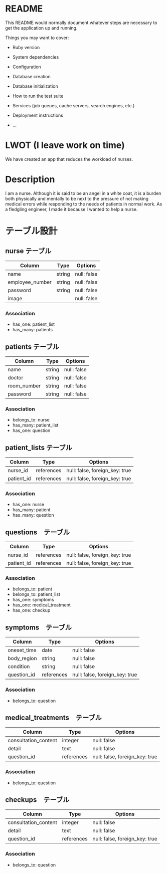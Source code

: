 # README

This README would normally document whatever steps are necessary to get the
application up and running.

Things you may want to cover:

* Ruby version

* System dependencies

* Configuration

* Database creation

* Database initialization

* How to run the test suite

* Services (job queues, cache servers, search engines, etc.)

* Deployment instructions

* ...

# LWOT (I leave work on time)
We have created an app that reduces the workload of nurses.

# Description
I am a nurse.  Although it is said to be an angel in a white coat, it is a burden both physically and mentally to be next to the pressure of not making medical errors while responding to the needs of patients in normal work. As a fledgling engineer, I made it because I wanted to help a nurse.

# テーブル設計

## nurse テーブル

| Column          | Type   | Options     |
| --------------- | ------ | ----------- |
| name            | string | null: false |
| employee_number | string | null: false |
| password        | string | null: false |
| image           |        | null: false |

### Association

- has_one: patient_list
- has_many: patients

## patients テーブル

| Column      | Type   | Options     |
| ----------- | ------ | ----------- |
| name        | string | null: false |
| doctor      | string | null: false |
| room_number | string | null: false |
| password    | string | null: false |

### Association

- belongs_to: nurse
- has_many: patient_list
- has_one: question

## patient_lists テーブル

| Column     | Type       | Options                        |
| ---------- | ---------- | ------------------------------ |
| nurse_id   | references | null: false, foreign_key: true |
| patient_id | references | null: false, foreign_key: true |

### Association

- has_one: nurse
- has_many: patient
- has_many: question

## questions　テーブル

| Column     | Type       | Options                        |
| ---------- | ---------- | ------------------------------ |
| nurse_id   | references | null: false, foreign_key: true |
| patient_id | references | null: false, foreign_key: true |

### Association
 
- belongs_to: patient
- belongs_to: patient_list
- has_one: symptoms
- has_one: medical_treatment
- has_one: checkup

## symptoms　テーブル

| Column       | Type       | Options                        |
| ------------ | ---------- | ------------------------------ |
| oneset_time  | date       | null: false                    |
| body_region  | string     | null: false                    |
| condition    | string     | null: false                    |
| question_id  | references | null: false, foreign_key: true |

### Association
 
- belongs_to: question

## medical_treatments　テーブル

| Column               | Type       | Options                        |
| -------------------- | ---------- | ------------------------------ |
| consultation_content | integer    | null: false                    |
| detail               | text       | null: false                    |
| question_id          | references | null: false, foreign_key: true |

### Association
 
- belongs_to: question

## checkups　テーブル

| Column               | Type       | Options                        |
| -------------------- | ---------- | ------------------------------ |
| consultation_content | integer    | null: false                    |
| detail               | text       | null: false                    |
| question_id          | references | null: false, foreign_key: true |

### Association
 
- belongs_to: question